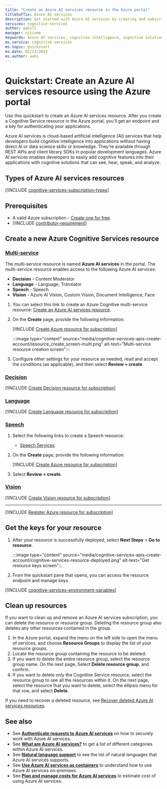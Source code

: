 ```yaml
---
title: "Create an Azure AI services resource in the Azure portal"
titleSuffix: Azure AI services
description: Get started with Azure AI services by creating and subscribing to a resource in the Azure portal.
services: cognitive-services
author: aahill
manager: nitinme
keywords: Azure AI services, cognitive intelligence, cognitive solutions, ai services
ms.service: cognitive-services
ms.topic: quickstart
ms.date: 02/13/2023
ms.author: aahi
---
```


# Quickstart: Create an Azure AI services resource using the Azure portal

Use this quickstart to create an Azure AI services resource. After you create a Cognitive Service resource in the Azure portal, you'll get an endpoint and a key for authenticating your applications.

Azure AI services is cloud-based artificial intelligence (AI) services that help developers build cognitive intelligence into applications without having direct AI or data science skills or knowledge. They're available through REST APIs and client library SDKs in popular development languages. Azure AI services enables developers to easily add cognitive features into their applications with cognitive solutions that can see, hear, speak, and analyze.

## Types of Azure AI services resources

[!INCLUDE [cognitive-services-subscription-types](../../includes/cognitive-services-subscription-types.md)]

## Prerequisites

* A valid Azure subscription - [Create one for free](https://azure.microsoft.com/free/cognitive-services/).
* [!INCLUDE [contributor-requirement](./includes/quickstarts/contributor-requirement.md)]

## Create a new Azure Cognitive Services resource

### [Multi-service](#tab/multiservice)

The multi-service resource is named **Azure AI services** in the portal. The multi-service resource enables access to the following Azure AI services:

* **Decision** - Content Moderator
* **Language** - Language, Translator
* **Speech** - Speech
* **Vision** - Azure AI Vision, Custom Vision, Document Intelligence, Face

1. You can select this link to create an Azure Cognitive multi-service resource: [Create an Azure AI services resource](https://portal.azure.com/#create/Microsoft.CognitiveServicesAllInOne).

1. On the **Create** page, provide the following information:

    [!INCLUDE [Create Azure resource for subscription](./includes/quickstarts/cognitive-resource-project-details.md)]

    :::image type="content" source="media/cognitive-services-apis-create-account/resource_create_screen-multi.png" alt-text="Multi-service resource creation screen":::

1. Configure other settings for your resource as needed, read and accept the conditions (as applicable), and then select **Review + create**.

### [Decision](#tab/decision)

[!INCLUDE [Create Decision resource for subscription](./includes/quickstarts/create-decision-resource-portal.md)]

### [Language](#tab/language)

[!INCLUDE [Create Language resource for subscription](./includes/quickstarts/create-language-resource-portal.md)]

### [Speech](#tab/speech)

1. Select the following links to create a Speech resource:
   - [Speech Services](https://portal.azure.com/#create/Microsoft.CognitiveServicesSpeechServices)

1. On the **Create** page, provide the following information:

    [!INCLUDE [Create Azure resource for subscription](./includes/quickstarts/cognitive-resource-project-details.md)]

1. Select **Review + create**.

### [Vision](#tab/vision)

[!INCLUDE [Create Vision resource for subscription](./includes/quickstarts/create-vision-resource-portal.md)]

---

[!INCLUDE [Register Azure resource for subscription](./includes/register-resource-subscription.md)]

## Get the keys for your resource

1. After your resource is successfully deployed, select **Next Steps** > **Go to resource**.

    :::image type="content" source="media/cognitive-services-apis-create-account/cognitive-services-resource-deployed.png" alt-text="Get resource keys screen":::

1. From the quickstart pane that opens, you can access the resource endpoint and manage keys.
<!--
1. If you missed the previous steps or need to find your resource later, go to the [Azure services](https://portal.azure.com/#home) home page. From here you can view recent resources, select **My resources**, or use the search box to find your resource by name.

    :::image type="content" source="media/cognitive-services-apis-create-account/home-my-resources.png" alt-text="Find resource keys from home screen":::
-->

[!INCLUDE [cognitive-services-environment-variables](../../includes/cognitive-services-environment-variables.md)]

## Clean up resources

If you want to clean up and remove an Azure AI services subscription, you can delete the resource or resource group. Deleting the resource group also deletes any other resources contained in the group.

1. In the Azure portal, expand the menu on the left side to open the menu of services, and choose **Resource Groups** to display the list of your resource groups.
1. Locate the resource group containing the resource to be deleted.
1. If you want to delete the entire resource group, select the resource group name. On the next page, Select **Delete resource group**, and confirm.
1. If you want to delete only the Cognitive Service resource, select the resource group to see all the resources within it. On the next page, select the resource that you want to delete, select the ellipsis menu for that row, and select **Delete**.

If you need to recover a deleted resource, see [Recover deleted Azure AI services resources](manage-resources.md).

## See also

* See **[Authenticate requests to Azure AI services](authentication.md)** on how to securely work with Azure AI services.
* See **[What are Azure AI services?](./what-are-cognitive-services.md)** to get a list of different categories within Azure AI services.
* See **[Natural language support](language-support.md)** to see the list of natural languages that Azure AI services supports.
* See **[Use Azure AI services as containers](cognitive-services-container-support.md)** to understand how to use Azure AI services on-premises.
* See **[Plan and manage costs for Azure AI services](plan-manage-costs.md)** to estimate cost of using Azure AI services.
